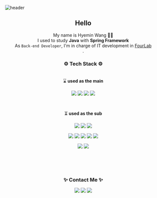 ![header](https://capsule-render.vercel.app/api?type=waving&color=0:44DCCF,100:a82da8&height=300&section=header&text=Welcome&fontSize=90&fontColor=ffffff)

<div align="center">

## Hello 
My name is Hyemin Wang 🙋‍♀️ <br/>
I used to study **Java** with **Spring Framework**<br/>
As `Back-end Developer`, I'm in charge of IT development in <a href="http://www.4-lab.com/">FourLab</a><br/>.
<br/>
### ⚙ Tech Stack ⚙ <br/><br/>

⌛ **used as the main**
<br/><br/>
<img src="https://img.shields.io/badge/Java-red?style=for-the-badge&logo=Java&logoColor=white">
<img src="https://img.shields.io/badge/SpringBoot-6DB33F?style=for-the-badge&logo=SpringBoot&logoColor=white">
<img src="https://img.shields.io/badge/Gradle-02303A?style=for-the-badge&logo=Gradle&logoColor=white">
<img src="https://img.shields.io/badge/Oracle-F80000?style=for-the-badge&logo=Oracle&logoColor=white">

<br/>

⏳ **used as the sub**
<br/><br/>
<img src="https://img.shields.io/badge/Spring-6DB33F?style=for-the-badge&logo=Spring&logoColor=white">
<img src="https://img.shields.io/badge/Maven-C71A36?style=for-the-badge&logo=ApacheMaven&logoColor=white">
<img src="https://img.shields.io/badge/Thymeleaf-005F0F?style=for-the-badge&logo=Thymeleaf&logoColor=white">

<img src="https://img.shields.io/badge/React-61DAFB?style=for-the-badge&logo=React&logoColor=white"> <img src="https://img.shields.io/badge/JQuery-0769AD?style=for-the-badge&logo=JQuery&logoColor=white"> <img src="https://img.shields.io/badge/JavaScript-F7DF1E?style=for-the-badge&logo=JavaScript&logoColor=white"> <img src="https://img.shields.io/badge/HTML5-E34F26?style=for-the-badge&logo=HTML5&logoColor=white"> <img src="https://img.shields.io/badge/CSS3-1572B6?style=for-the-badge&logo=CSS3&logoColor=white">

<img src="https://img.shields.io/badge/MySQL-4479A1?style=for-the-badge&logo=MySQL&logoColor=white"> <img src="https://img.shields.io/badge/MongoDB-47A248?style=for-the-badge&logo=MongoDB&logoColor=white">

<br/><br/><br/>

### ✨ Contact Me ✨
<a href="mailto:hyemin95928@naver.com"><img src="https://img.shields.io/badge/Mail-EA4335?style=for-the-badge&logo=Gmail&logoColor=white"></a> <a href="https://velog.io/@hyemin95928"><img src="https://img.shields.io/badge/Tech Blog-20C997?style=for-the-badge&logo=Velog&logoColor=white"></a>  <a href="https://github.com/Wanghyemin"><img src="https://img.shields.io/badge/Github-181717?style=for-the-badge&logo=Github&logoColor=white"></a>

</div>

<!--
**Wanghyemin/Wanghyemin** is a ✨ _special_ ✨ repository because its `README.md` (this file) appears on your GitHub profile.

Here are some ideas to get you started:

- 🔭 I’m currently working on ...
- 🌱 I’m currently learning ...
- 👯 I’m looking to collaborate on ...
- 🤔 I’m looking for help with ...
- 💬 Ask me about ...
- 📫 How to reach me: ...
- 😄 Pronouns: ...
- ⚡ Fun fact: ...
-->

